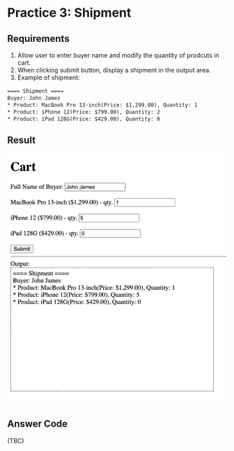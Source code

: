 # Practice 3: Shipment

## Requirements
1. Allow user to enter buyer name and modify the quantity of prodcuts in cart.
2. When clicking submit button, display a shipment in the output area.
3. Example of shipment:
```
==== Shipment ====
Buyer: John James
* Product: MacBook Pro 13-inch(Price: $1,299.00), Quantity: 1
* Product: iPhone 12(Price: $799.00), Quantity: 2
* Product: iPad 128G(Price: $429.00), Quantity: 0
```

## Result

![](./practice3_shipment_result.png)

## Answer Code

(TBC)
